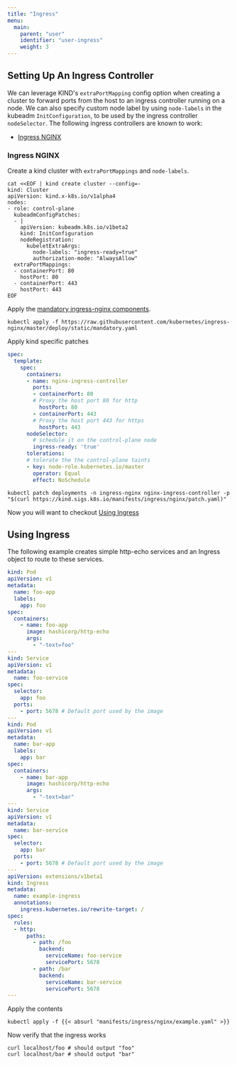 ```yaml
---
title: "Ingress"
menu:
  main:
    parent: "user"
    identifier: "user-ingress"
    weight: 3
---
```


## Setting Up An Ingress Controller

We can leverage KIND's `extraPortMapping` config option when creating a cluster to
forward ports from the host to an ingress controller running on a node. We can also specify 
custom node label by using `node-labels` in the kubeadm `InitConfiguration`, to be used
by the ingress controller `nodeSelector`.
The following ingress controllers are known to work:

 - [Ingress NGINX](#ingress-nginx)

### Ingress NGINX

Create a kind cluster with `extraPortMappings` and `node-labels`.

```shell script
cat <<EOF | kind create cluster --config=-
kind: Cluster
apiVersion: kind.x-k8s.io/v1alpha4
nodes:
- role: control-plane
  kubeadmConfigPatches:
  - |
    apiVersion: kubeadm.k8s.io/v1beta2
    kind: InitConfiguration
    nodeRegistration:
      kubeletExtraArgs:
        node-labels: "ingress-ready=true"
        authorization-mode: "AlwaysAllow"
  extraPortMappings:
  - containerPort: 80
    hostPort: 80
  - containerPort: 443
    hostPort: 443
EOF
```
Apply the [mandatory ingress-nginx components](https://kubernetes.github.io/ingress-nginx/deploy/#prerequisite-generic-deployment-command).

```shell script
kubectl apply -f https://raw.githubusercontent.com/kubernetes/ingress-nginx/master/deploy/static/mandatory.yaml
```
Apply kind specific patches

```yaml
spec:
  template:
    spec:
      containers:
      - name: nginx-ingress-controller
        ports:
        - containerPort: 80
        # Proxy the host port 80 for http
          hostPort: 80
        - containerPort: 443
        # Proxy the host port 443 for https
          hostPort: 443
      nodeSelector:
        # schedule it on the control-plane node
        ingress-ready: 'true'
      tolerations:
      # tolerate the the control-plane taints
      - key: node-role.kubernetes.io/master
        operator: Equal
        effect: NoSchedule
```

```shell script
kubectl patch deployments -n ingress-nginx nginx-ingress-controller -p "$(curl https://kind.sigs.k8s.io/manifests/ingress/nginx/patch.yaml)"
```


Now you will want to checkout [Using Ingress](#using-ingress)


## Using Ingress

The following example creates simple http-echo services 
and an Ingress object to route to these services.

```yaml
kind: Pod
apiVersion: v1
metadata:
  name: foo-app
  labels:
    app: foo
spec:
  containers:
    - name: foo-app
      image: hashicorp/http-echo
      args:
        - "-text=foo"
---
kind: Service
apiVersion: v1
metadata:
  name: foo-service
spec:
  selector:
    app: foo
  ports:
    - port: 5678 # Default port used by the image
---
kind: Pod
apiVersion: v1
metadata:
  name: bar-app
  labels:
    app: bar
spec:
  containers:
    - name: bar-app
      image: hashicorp/http-echo
      args:
        - "-text=bar"
---
kind: Service
apiVersion: v1
metadata:
  name: bar-service
spec:
  selector:
    app: bar
  ports:
    - port: 5678 # Default port used by the image
---
apiVersion: extensions/v1beta1
kind: Ingress
metadata:
  name: example-ingress
  annotations:
    ingress.kubernetes.io/rewrite-target: /
spec:
  rules:
  - http:
      paths:
        - path: /foo
          backend:
            serviceName: foo-service
            servicePort: 5678
        - path: /bar
          backend:
            serviceName: bar-service
            servicePort: 5678
---
```

Apply the contents

```shell script
kubectl apply -f {{< absurl "manifests/ingress/nginx/example.yaml" >}}
```

Now verify that the ingress works

```shell script
curl localhost/foo # should output "foo"
curl localhost/bar # should output "bar"
```
